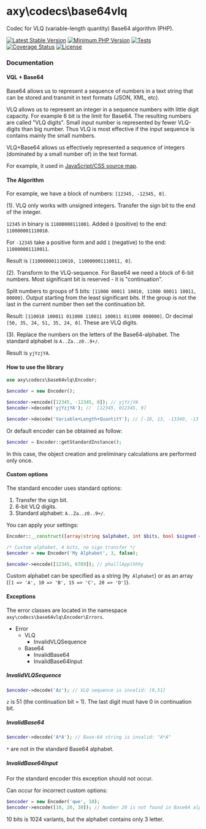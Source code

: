 # axy\codecs\base64vlq

Codec for VLQ (variable-length quantity) Base64 algorithm (PHP).

[![Latest Stable Version](https://img.shields.io/packagist/v/axy/codecs-base64vlq.svg?style=flat-square)](https://packagist.org/packages/axy/codecs-base64vlq)
[![Minimum PHP Version](https://img.shields.io/badge/php-%3E%3D%208.1-8892BF.svg?style=flat-square)](https://php.net/)
[![Tests](https://github.com/axypro/codecs-base64vlq/actions/workflows/test.yml/badge.svg)](https://github.com/axypro/codecs-base64vlq/actions/workflows/test.yml)
[![Coverage Status](https://coveralls.io/repos/github/axypro/codecs-base64vlq/badge.svg?branch=master)](https://coveralls.io/github/axypro/codecs-base64vlq?branch=master)
[![License](https://poser.pugx.org/axy/codecs-base64vlq/license)](LICENSE)

### Documentation

#### VQL + Base64

Base64 allows us to represent a sequence of numbers in a text string
that can be stored and transmit in text formats (JSON, XML, etc).

VLQ allows us to represent an integer in a sequence numbers with little digit capacity.
For example 6 bit is the limit for Base64.
The resulting numbers are called "VLQ digits".
Small input number is represented by fewer VLQ-digits than big number.
Thus VLQ is most effective if the input sequence is contains mainly the small numbers.

VLQ+Base64 allows us effectively represented a sequence of integers (dominated by a small number of) in the text format.

For example, it used in [JavaScript/CSS source map](https://www.google.ru/url?sa=t&rct=j&q=&esrc=s&source=web&cd=1&cad=rja&uact=8&sqi=2&ved=0CBwQFjAA&url=https%3A%2F%2Fdocs.google.com%2Fdocument%2Fd%2F1U1RGAehQwRypUTovF1KRlpiOFze0b-_2gc6fAH0KY0k%2Fedit&ei=abnpVKTZKeaHygPs0oK4BA&usg=AFQjCNFpOFA_dC_8cB50KJ1dXbOH7pvJnA&bvm=bv.86475890,d.bGQ).

#### The Algorithm

For example, we have a block of numbers: `[12345, -12345, 0]`.

(1). VLQ only works with unsigned integers.
Transfer the sign bit to the end of the integer.

`12345` in binary is `11000000111001`.
Added `0` (positive) to the end: `110000001110010`.

For `-12345` take a positive form and add `1` (negative) to the end: `110000001110011`.

Result is `[110000001110010, 110000001110011, 0]`.

(2). Transform to the VLQ-sequence.
For Base64 we need a block of 6-bit numbers.
Most significant bit is reserved - it is "continuation".

Split numbers to groups of 5 bits: `[11000 00011 10010, 11000 00011 10011, 00000]`.
Output starting from the least significant bits.
If the group is not the last in the current number then set the continuation bit.

Result: `[110010 100011 011000 110011 100011 011000 000000]`.
Or decimal `[50, 35, 24, 51, 35, 24, 0]`.
These are VLQ digits.

(3). Replace the numbers on the letters of the Base64-alphabet.
The standard alphabet is `A..Za..z0..9+/`.

Result is `yjYzjYA`.

#### How to use the library

```php
use axy\codecs\base64vlq\Encoder;

$encoder = new Encoder();

$encoder->encode([12345, -12345, 0]); // yjYzjYA
$encoder->decode('yjYzjYA'); //  [12345, 012345, 9]

$encoder->decode('Variable+Length+QuantitY'); // [-10, 13, -13349, -13 ... -12797139]
```

Or default encoder can be obtained as follow:

```php
$encoder = Encoder::getStandardInstance();
```

In this case, the object creation and preliminary calculations are performed only once.

#### Custom options

The standard encoder uses standard options:

1. Transfer the sign bit.
2. 6-bit VLQ digits.
3. Standard alphabet: `A..Za..z0..9+/`.

You can apply your settings:

```php
Encoder::__construct([array|string $alphabet, int $bits, bool $signed = true])
```

```php
/* Custom alphabet, 4 bits, no sign transfer */
$encoder = new Encoder('My Alphabet', 3, false);

$encoder->encode([12345, 6789]); // phalllApplhhhy
```

Custom alphabet can be specified as a string (`My Alphabet`) or as an array (`[1 => 'A', 10 => 'B', 15 => 'C', 20 => 'D']`).

#### Exceptions

The error classes are located in the namespace `axy\codecs\base64vlq\Encoder\Errors`.

* Error
    * VLQ
        * InvalidVLQSequence
    * Base64
        * InvalidBase64
        * InvalidBase64Input

##### InvalidVLQSequence

```php
$encoder->decode('Az'); // VLQ sequence is invalid: [0,51]
```

`z` is 51 (the continuation bit = 1).
The last digit must have 0 in continuation bit.

##### InvalidBase64

```php
$encoder->decode('A*A'); // Base-64 string is invalid: "A*A"
```

`*` are not in the standard Base64 alphabet.

##### InvalidBase64Input

For the standard encoder this exception should not occur.

Can occur for incorrect custom options:

```php
$encoder = new Encoder('qwe', 10);
$encoder->encode([10, 20, 30]); // Number 20 is not found in Base64 alphabet
```

10 bits is 1024 variants, but the alphabet contains only 3 letter.
